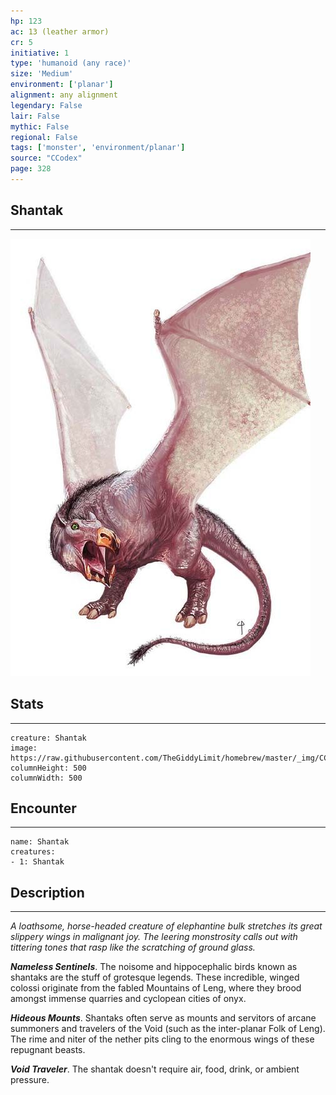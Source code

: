 ```yaml
---
hp: 123
ac: 13 (leather armor)
cr: 5
initiative: 1
type: 'humanoid (any race)'    
size: 'Medium'
environment: ['planar']
alignment: any alignment
legendary: False
lair: False
mythic: False
regional: False
tags: ['monster', 'environment/planar']
source: "CCodex"
page: 328
---
```


## Shantak
---

![|600](https://raw.githubusercontent.com/TheGiddyLimit/homebrew/master/_img/CCodex/Shantak.jpg)

## Stats
---

```statblock
creature: Shantak
image: https://raw.githubusercontent.com/TheGiddyLimit/homebrew/master/_img/CCodex/shantak_token.png
columnHeight: 500
columnWidth: 500
```

## Encounter
---

```encounter-table
name: Shantak
creatures:
- 1: Shantak
```

## Description
---
_A loathsome, horse-headed creature of elephantine bulk stretches its great slippery wings in malignant joy. The leering monstrosity calls out with tittering tones that rasp like the scratching of ground glass._

**_Nameless Sentinels_**. The noisome and hippocephalic birds known as shantaks are the stuff of grotesque legends. These incredible, winged colossi originate from the fabled Mountains of Leng, where they brood amongst immense quarries and cyclopean cities of onyx.

**_Hideous Mounts_**. Shantaks often serve as mounts and servitors of arcane summoners and travelers of the Void (such as the inter-planar Folk of Leng). The rime and niter of the nether pits cling to the enormous wings of these repugnant beasts.

**_Void Traveler_**. The shantak doesn't require air, food, drink, or ambient pressure.






